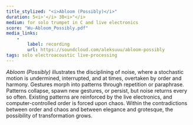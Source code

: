 ```yaml
---
title_stylized: "<i>Abloom (Possibly)</i>"
duration: 5<i>'</i> 30<i>"</i>
medium: for solo trumpet in C and live electronics
score: "Wu-Abloom_Possibly.pdf"
media_links: 
    - 
        label: recording
        url: https://soundcloud.com/aleksuuu/abloom-possibly
tags: solo electroacoustic live-processing
---
```

*Abloom (Possibly)* illustrates the disciplining of noise, where a stochastic motion is undermined, interrupted, and at times, overtaken by order and harmony. Gestures morph into patterns through repetition or paraphrase. Patterns collapse, spawn new gestures, or persist, but noise returns every so often. Existing patterns are reinforced by the live electronics, and computer-controlled order is forced upon chaos. Within the contradictions between order and chaos and between elegance and grotesque, the possibility of transformation grows.